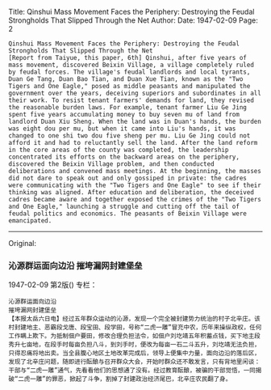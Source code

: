 Title: Qinshui Mass Movement Faces the Periphery: Destroying the Feudal Strongholds That Slipped Through the Net
Author:
Date: 1947-02-09
Page: 2

    Qinshui Mass Movement Faces the Periphery: Destroying the Feudal Strongholds That Slipped Through the Net
    [Report from Taiyue, this paper, 6th] Qinshui, after five years of mass movement, discovered Beixin Village, a village completely ruled by feudal forces. The village's feudal landlords and local tyrants, Duan Ge Tang, Duan Bao Tian, and Duan Xue Tian, known as the "Two Tigers and One Eagle," posed as middle peasants and manipulated the government over the years, deceiving superiors and subordinates in all their work. To resist tenant farmers' demands for land, they revised the reasonable burden laws. For example, tenant farmer Liu Ge Jing spent five years accumulating money to buy seven mu of land from landlord Duan Xiu Sheng. When the land was in Duan's hands, the burden was eight dou per mu, but when it came into Liu's hands, it was changed to one shi two dou five sheng per mu. Liu Ge Jing could not afford it and had to reluctantly sell the land. After the land reform in the core areas of the county was completed, the leadership concentrated its efforts on the backward areas on the periphery, discovered the Beixin Village problem, and then conducted deliberations and convened mass meetings. At the beginning, the masses did not dare to speak out and only gossiped in private: the cadres were communicating with the "Two Tigers and One Eagle" to see if their thinking was aligned. After education and deliberation, the deceived cadres became aware and together exposed the crimes of the "Two Tigers and One Eagle," launching a struggle and cutting off the tail of feudal politics and economics. The peasants of Beixin Village were emancipated.



<hr /> 

Original: 


### 沁源群运面向边沿  摧垮漏网封建堡垒

1947-02-09
第2版()
专栏：

    沁源群运面向边沿
    摧垮漏网封建堡垒
    【本报太岳六日电】经过五年群众运动的沁源，发现一个完全被封建势力统治的村子北辛庄。该村封建地主、恶霸段戈唐、段宝田、段学田，号称“二虎一雕”冒充中农，历年来操纵政权，任何工作瞒上欺下。为抵制佃户要田，修改合理负担法令，如佃户刘圪靖五年积蓄点钱，买下地主段秀升七亩地，在段手时每亩负担八斗，到刘手时，便改为每亩一石二斗五升，刘圪靖无法负担，只得忍痛将地出卖。当全县腹心地区土地改革完成后，领导上便集中力量，面向边沿的落后区，发现了北辛庄问题，随即进行酝酿与召开群众大会，开始时群众还不敢发言，只有背地里闲谈：干部与“二虎一雕”通气，先看看他们的思想通了没有。经过教育酝酿，被骗的干部觉悟，一同揭破“二虎一雕”的罪恶，掀起了斗争，割掉了封建政治经济尾巴，北辛庄农民翻了身。
